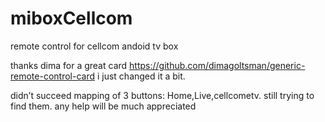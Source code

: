 # miboxCellcom
remote control for cellcom andoid tv box

thanks dima for a great card
https://github.com/dimagoltsman/generic-remote-control-card
i just changed it a bit.

didn’t succeed mapping of 3 buttons: Home,Live,cellcometv.
still trying to find them. any help will be much appreciated
